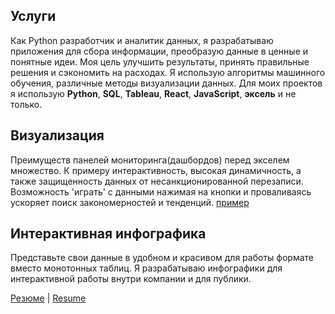 
## Услуги

Как Python разработчик и аналитик данных, я разрабатываю приложения для сбора информации, преобразую данные в ценные и понятные идеи. Моя цель улучшить результаты, принять правильные решения и сэкономить на расходах.
Я использую алгоритмы машинного обучения, различные методы визуализации данных. Для моих проектов я использую **Python**, **SQL**, **Tableau**, **React**, **JavaScript**, **эксель** и не только.


## Визуализация

Преимуществ панелей мониторинга(дашбордов) перед экселем множество. К примеру интерактивность, высокая динамичность, а также защищенность данных от несанкционированной перезаписи. 
Возможность 'играть' с данными нажимая на кнопки и проваливаясь ускоряет поиск закономерностей и тенденций.
[пример](dashboards/Dashboards.pptx)

## Интерактивная инфографика

Представьте свои данные в удобном и красивом для работы формате вместо монотонных таблиц. 
Я разрабатываю инфографики для интерактивной работы внутри компании и для публики.


[Резюме](ru/cv_ru.pdf) | [Resume](en/cv_en.pdf)

